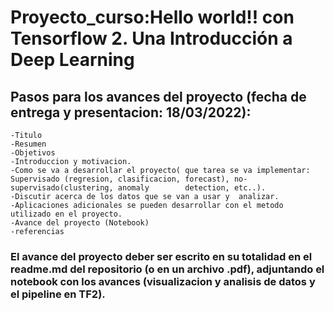 # Proyecto_curso:Hello world!! con Tensorflow 2. Una Introducción a Deep Learning
## Pasos para los avances del proyecto (fecha de entrega y presentacion: 18/03/2022):
    -Titulo
    -Resumen
    -Objetivos
    -Introduccion y motivacion.
    -Como se va a desarrollar el proyecto( que tarea se va implementar: Supervisado (regresion, clasificacion, forecast), no-supervisado(clustering, anomaly        detection, etc..).
    -Discutir acerca de los datos que se van a usar y  analizar.
    -Aplicaciones adicionales se pueden desarrollar con el metodo utilizado en el proyecto.
    -Avance del proyecto (Notebook)
    -referencias
    
 ### El avance del proyecto deber ser escrito en su totalidad en el readme.md del repositorio (o en un archivo .pdf), adjuntando el notebook con los avances (visualizacion y analisis de datos y el pipeline en TF2).
